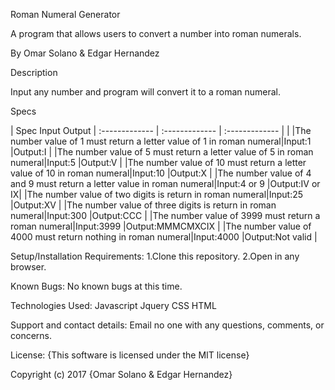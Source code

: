 Roman Numeral Generator

A program that allows users to convert a number into roman numerals.

By Omar Solano & Edgar Hernandez

Description

Input any number and program will convert it to a roman numeral.

Specs

| Spec Input Output
| :------------- | :------------- | :------------- | |
|The number value of 1 must return a letter value of 1 in roman numeral|Input:1 |Output:I |
|The number value of 5 must return a letter value of 5 in roman numeral|Input:5 |Output:V |
|The number value of 10 must return a letter value of 10 in roman numeral|Input:10 |Output:X |
|The number value of 4 and 9 must return a letter value in roman numeral|Input:4 or 9 |Output:IV or IX|
|The number value of two digits is return in roman numeral|Input:25 |Output:XV |
|The number value of three digits is return in roman numeral|Input:300 |Output:CCC |
|The number value of 3999 must return a roman numeral|Input:3999 |Output:MMMCMXCIX |
|The number value of 4000 must return nothing in roman numeral|Input:4000 |Output:Not valid |


Setup/Installation Requirements:
1.Clone this repository.
2.Open in any browser.

Known Bugs:
No known bugs at this time.

Technologies Used:
Javascript
Jquery
CSS
HTML

Support and contact details:
Email no one with any questions, comments, or concerns.

License:
{This software is licensed under the MIT license}

Copyright (c) 2017 {Omar Solano & Edgar Hernandez}
